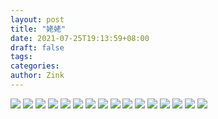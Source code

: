 ```yaml
---
layout: post
title: "姥姥"
date: 2021-07-25T19:13:59+08:00
draft: false
tags: 
categories:
author: Zink
---
```


![](pic/姥姥/1.JPG)
![](pic/姥姥/2.JPG)
![](pic/姥姥/3.JPG)
![](pic/姥姥/4.JPG)
![](pic/姥姥/5.JPG)
![](pic/姥姥/6.JPG)
![](pic/姥姥/7.JPG)
![](pic/姥姥/8.JPG)
![](pic/姥姥/9.JPG)
![](pic/姥姥/10.JPG)
![](pic/姥姥/11.JPG)
![](pic/姥姥/12.JPG)
![](pic/姥姥/13.JPG)
![](pic/姥姥/14.JPG)
![](pic/姥姥/15.JPG)
![](pic/姥姥/16.JPG)
